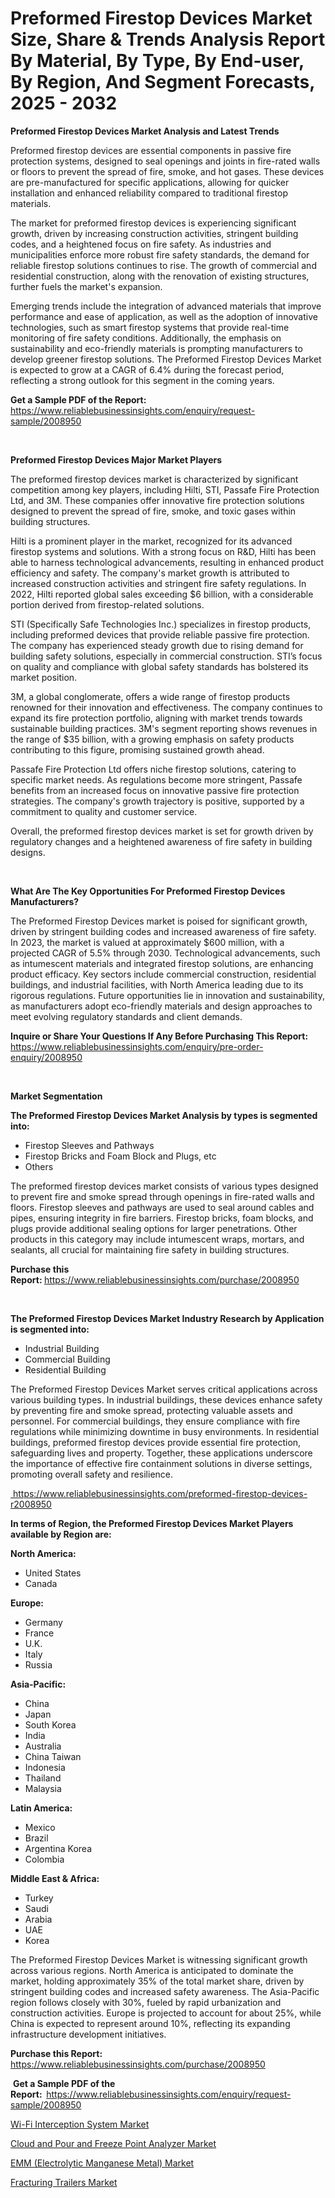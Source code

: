 <p><h1>Preformed Firestop Devices Market Size, Share & Trends Analysis Report By Material, By Type, By End-user, By Region, And Segment Forecasts, 2025 - 2032</h1></p><p><strong>Preformed Firestop Devices Market Analysis and Latest Trends</strong></p>
<p><p>Preformed firestop devices are essential components in passive fire protection systems, designed to seal openings and joints in fire-rated walls or floors to prevent the spread of fire, smoke, and hot gases. These devices are pre-manufactured for specific applications, allowing for quicker installation and enhanced reliability compared to traditional firestop materials.</p><p>The market for preformed firestop devices is experiencing significant growth, driven by increasing construction activities, stringent building codes, and a heightened focus on fire safety. As industries and municipalities enforce more robust fire safety standards, the demand for reliable firestop solutions continues to rise. The growth of commercial and residential construction, along with the renovation of existing structures, further fuels the market's expansion.</p><p>Emerging trends include the integration of advanced materials that improve performance and ease of application, as well as the adoption of innovative technologies, such as smart firestop systems that provide real-time monitoring of fire safety conditions. Additionally, the emphasis on sustainability and eco-friendly materials is prompting manufacturers to develop greener firestop solutions. The Preformed Firestop Devices Market is expected to grow at a CAGR of 6.4% during the forecast period, reflecting a strong outlook for this segment in the coming years.</p></p>
<p><strong>Get a Sample PDF of the Report:&nbsp;</strong> <a href="https://www.reliablebusinessinsights.com/enquiry/request-sample/2008950?utm_campaign=63&utm_medium=2&utm_source=Github&utm_content=ia&utm_term=16012025&utm_id=preformed-firestop-devices">https://www.reliablebusinessinsights.com/enquiry/request-sample/2008950</a></p>
<p>&nbsp;</p>
<p><strong>Preformed Firestop Devices Major Market Players</strong></p>
<p><p>The preformed firestop devices market is characterized by significant competition among key players, including Hilti, STI, Passafe Fire Protection Ltd, and 3M. These companies offer innovative fire protection solutions designed to prevent the spread of fire, smoke, and toxic gases within building structures.</p><p>Hilti is a prominent player in the market, recognized for its advanced firestop systems and solutions. With a strong focus on R&D, Hilti has been able to harness technological advancements, resulting in enhanced product efficiency and safety. The company's market growth is attributed to increased construction activities and stringent fire safety regulations. In 2022, Hilti reported global sales exceeding $6 billion, with a considerable portion derived from firestop-related solutions.</p><p>STI (Specifically Safe Technologies Inc.) specializes in firestop products, including preformed devices that provide reliable passive fire protection. The company has experienced steady growth due to rising demand for building safety solutions, especially in commercial construction. STI’s focus on quality and compliance with global safety standards has bolstered its market position.</p><p>3M, a global conglomerate, offers a wide range of firestop products renowned for their innovation and effectiveness. The company continues to expand its fire protection portfolio, aligning with market trends towards sustainable building practices. 3M's segment reporting shows revenues in the range of $35 billion, with a growing emphasis on safety products contributing to this figure, promising sustained growth ahead.</p><p>Passafe Fire Protection Ltd offers niche firestop solutions, catering to specific market needs. As regulations become more stringent, Passafe benefits from an increased focus on innovative passive fire protection strategies. The company's growth trajectory is positive, supported by a commitment to quality and customer service.</p><p>Overall, the preformed firestop devices market is set for growth driven by regulatory changes and a heightened awareness of fire safety in building designs.</p></p>
<p>&nbsp;</p>
<p><strong>What Are The Key Opportunities For Preformed Firestop Devices Manufacturers?</strong></p>
<p><p>The Preformed Firestop Devices market is poised for significant growth, driven by stringent building codes and increased awareness of fire safety. In 2023, the market is valued at approximately $600 million, with a projected CAGR of 5.5% through 2030. Technological advancements, such as intumescent materials and integrated firestop solutions, are enhancing product efficacy. Key sectors include commercial construction, residential buildings, and industrial facilities, with North America leading due to its rigorous regulations. Future opportunities lie in innovation and sustainability, as manufacturers adopt eco-friendly materials and design approaches to meet evolving regulatory standards and client demands.</p></p>
<p><strong>Inquire or Share Your Questions If Any Before Purchasing This Report:</strong> <a href="https://www.reliablebusinessinsights.com/enquiry/pre-order-enquiry/2008950?utm_campaign=63&utm_medium=2&utm_source=Github&utm_content=ia&utm_term=16012025&utm_id=preformed-firestop-devices">https://www.reliablebusinessinsights.com/enquiry/pre-order-enquiry/2008950</a></p>
<p>&nbsp;</p>
<p><strong>Market Segmentation</strong></p>
<p><strong>The Preformed Firestop Devices Market Analysis by types is segmented into:</strong></p>
<p><ul><li>Firestop Sleeves and Pathways</li><li>Firestop Bricks and Foam Block and Plugs, etc</li><li>Others</li></ul></p>
<p><p>The preformed firestop devices market consists of various types designed to prevent fire and smoke spread through openings in fire-rated walls and floors. Firestop sleeves and pathways are used to seal around cables and pipes, ensuring integrity in fire barriers. Firestop bricks, foam blocks, and plugs provide additional sealing options for larger penetrations. Other products in this category may include intumescent wraps, mortars, and sealants, all crucial for maintaining fire safety in building structures.</p></p>
<p><strong>Purchase this Report:&nbsp;</strong><a href="https://www.reliablebusinessinsights.com/purchase/2008950?utm_campaign=63&utm_medium=2&utm_source=Github&utm_content=ia&utm_term=16012025&utm_id=preformed-firestop-devices">https://www.reliablebusinessinsights.com/purchase/2008950</a></p>
<p>&nbsp;</p>
<p><strong>The Preformed Firestop Devices Market Industry Research by Application is segmented into:</strong></p>
<p><ul><li>Industrial Building</li><li>Commercial Building</li><li>Residential Building</li></ul></p>
<p><p>The Preformed Firestop Devices Market serves critical applications across various building types. In industrial buildings, these devices enhance safety by preventing fire and smoke spread, protecting valuable assets and personnel. For commercial buildings, they ensure compliance with fire regulations while minimizing downtime in busy environments. In residential buildings, preformed firestop devices provide essential fire protection, safeguarding lives and property. Together, these applications underscore the importance of effective fire containment solutions in diverse settings, promoting overall safety and resilience.</p></p>
<p><a href="https://www.reliablebusinessinsights.com/preformed-firestop-devices-r2008950?utm_campaign=63&utm_medium=2&utm_source=Github&utm_content=ia&utm_term=16012025&utm_id=preformed-firestop-devices">&nbsp;https://www.reliablebusinessinsights.com/preformed-firestop-devices-r2008950</a></p>
<p><strong>In terms of Region, the Preformed Firestop Devices Market Players available by Region are:</strong></p>
<p>
    <p> <strong> North America: </strong>
        <ul>
            <li>United States</li>
            <li>Canada</li>
        </ul>
        </p> 
    <p> <strong> Europe: </strong>
        <ul>
            <li>Germany</li>
            <li>France</li>
            <li>U.K.</li>
            <li>Italy</li>
            <li>Russia</li>
        </ul>
        </p> 
    <p> <strong> Asia-Pacific: </strong>
        <ul>
            <li>China</li>
            <li>Japan</li>
            <li>South Korea</li>
            <li>India</li>
            <li>Australia</li>
            <li>China Taiwan</li>
            <li>Indonesia</li>
            <li>Thailand</li>
            <li>Malaysia</li>
        </ul>
        </p> 
    <p> <strong> Latin America: </strong>
        <ul>
            <li>Mexico</li>
            <li>Brazil</li>
            <li>Argentina Korea</li>
            <li>Colombia</li>
        </ul>
        </p> 
    <p> <strong> Middle East & Africa: </strong>
        <ul>
            <li>Turkey</li>
            <li>Saudi</li>
            <li>Arabia</li>
            <li>UAE</li>
            <li>Korea</li>
        </ul>
    </p>
    </p>
<p><p>The Preformed Firestop Devices Market is witnessing significant growth across various regions. North America is anticipated to dominate the market, holding approximately 35% of the total market share, driven by stringent building codes and increased safety awareness. The Asia-Pacific region follows closely with 30%, fueled by rapid urbanization and construction activities. Europe is projected to account for about 25%, while China is expected to represent around 10%, reflecting its expanding infrastructure development initiatives.</p></p>
<p><strong>Purchase this Report: </strong><a href="https://www.reliablebusinessinsights.com/purchase/2008950?utm_campaign=63&utm_medium=2&utm_source=Github&utm_content=ia&utm_term=16012025&utm_id=preformed-firestop-devices">https://www.reliablebusinessinsights.com/purchase/2008950</a></p>
<p>&nbsp;<strong>Get a Sample PDF of the Report:&nbsp;&nbsp;</strong><a href="https://www.reliablebusinessinsights.com/enquiry/request-sample/2008950?utm_campaign=63&utm_medium=2&utm_source=Github&utm_content=ia&utm_term=16012025&utm_id=preformed-firestop-devices">https://www.reliablebusinessinsights.com/enquiry/request-sample/2008950</a></p>
<p><strong></strong></p>
<p><p><a href="https://github.com/jamastodola515/Market-Research-Report-List-1/blob/main/wi-fi-interception-system-market.md?utm_campaign=63&utm_medium=2&utm_source=Github&utm_content=ia&utm_term=16012025&utm_id=preformed-firestop-devices">Wi-Fi Interception System Market</a></p><p><a href="https://github.com/danikabiele541/Market-Research-Report-List-1/blob/main/cloud-and-pour-and-freeze-point-analyzer-market.md?utm_campaign=63&utm_medium=2&utm_source=Github&utm_content=ia&utm_term=16012025&utm_id=preformed-firestop-devices">Cloud and Pour and Freeze Point Analyzer Market</a></p><p><a href="https://github.com/organophelia8282/Market-Research-Report-List-1/blob/main/emm-electrolytic-manganese-metal-market.md?utm_campaign=63&utm_medium=2&utm_source=Github&utm_content=ia&utm_term=16012025&utm_id=preformed-firestop-devices">EMM (Electrolytic Manganese Metal) Market</a></p><p><a href="https://github.com/ulyssacrayne00231/Market-Research-Report-List-1/blob/main/fracturing-trailers-market.md?utm_campaign=63&utm_medium=2&utm_source=Github&utm_content=ia&utm_term=16012025&utm_id=preformed-firestop-devices">Fracturing Trailers Market</a></p></p>